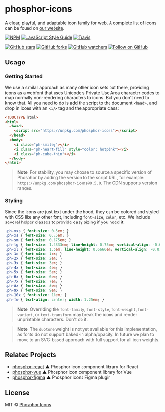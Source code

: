 # phosphor-icons

A clear, playful, and adaptable icon family for web. A complete list of icons can be found on [our website](https://phosphoricons.com).

[![NPM](https://img.shields.io/npm/v/phosphor-icons.svg?style=flat-square)](https://www.npmjs.com/package/phosphor-icons) [![JavaScript Style Guide](https://img.shields.io/badge/code_style-standard-brightgreen.svg?style=flat-square)](https://standardjs.com) [![Travis](https://img.shields.io/travis/com/rektdeckard/phosphor-icons.svg?style=flat-square)](https://travis-ci.com/github/rektdeckard/phosphor-icons)

[![GitHub stars](https://img.shields.io/github/stars/phosphor-icons/phosphor-icons?style=flat-square&label=Star)](https://github.com/phosphor-icons/phosphor-icons)
[![GitHub forks](https://img.shields.io/github/forks/phosphor-icons/phosphor-icons?style=flat-square&label=Fork)](https://github.com/phosphor-icons/phosphor-icons/fork)
[![GitHub watchers](https://img.shields.io/github/watchers/phosphor-icons/phosphor-icons?style=flat-square&label=Watch)](https://github.com/phosphor-icons/phosphor-icons)
[![Follow on GitHub](https://img.shields.io/github/followers/rektdeckard?style=flat-square&label=Follow)](https://github.com/rektdeckard)

## Usage

### Getting Started

We use a similar approach as many other icon sets out there, providing icons as a webfont that uses Unicode's Private Use Area character codes to map normally non-rendering characters to icons. But you don't need to know that. All you need to do is add the script to the document `<head>`, and drop in icons with an `<i/>` tag and the appropriate class:

```html
<!DOCTYPE html>
<html>
  <head>
    <script src="https://unpkg.com/phosphor-icons"></script>
  </head>
  <body>
    <i class="ph-smiley"></i>
    <i class="ph-heart-fill" style="color: hotpink"></i>
    <i class="ph-cube-thin"></i>
  </body>
</html>
```

> **Note:** For stability, you may choose to source a specific version of Phosphor by adding the version to the script URL, for example: `https://unpkg.com/phosphor-icons@0.5.0`. The CDN supports version ranges.

### Styling

Since the icons are just text under the hood, they can be colored and styled with CSS like any other font, including `font-size`, `color`, etc. We include several helper classes to provide easy sizing if you need it:

```css
.ph-xxs { font-size: 0.5em; }
.ph-xs { font-size: 0.75em; }
.ph-sm { font-size: 0.875em; }
.ph-lg { font-size: 1.3333em; line-height: 0.75em; vertical-align: -0.0667em; }
.ph-xl { font-size: 1.5em; line-height: 0.6666em; vertical-align: -0.075em; }
.ph-1x { font-size: 1em; }
.ph-2x { font-size: 2em; }
.ph-3x { font-size: 3em; }
.ph-4x { font-size: 4em; }
.ph-5x { font-size: 5em; }
.ph-6x { font-size: 6em; }
.ph-7x { font-size: 7em; }
.ph-8x { font-size: 8em; }
.ph-9x { font-size: 9em; }
.ph-10x { font-size: 10em; }
.ph-fw { text-align: center; width: 1.25em; }
```

> **Note:** Overriding the `font-family`, `font-style`, `font-weight`, `font-variant`, or `text-transform` may break the icons and render unprintable characters. Don't do it.

> **Note:** The `duotone` weight is not yet available for this implementation, as fonts do not support baked-in alpha/opacity. In future we plan to move to an SVG-based approach with full support for all icon weights.

## Related Projects
- [phosphor-react](https://github.com/phosphor-icons/phosphor-react) ▲ Phosphor icon component library for React
- [phosphor-vue](https://github.com/phosphor-icons/phosphor-vue) ▲ Phosphor icon component library for Vue
- [phosphor-figma](https://github.com/phosphor-icons/phosphor-figma) ▲ Phosphor icons Figma plugin

## License

MIT © [Phosphor Icons](https://github.com/phosphor-icons)
